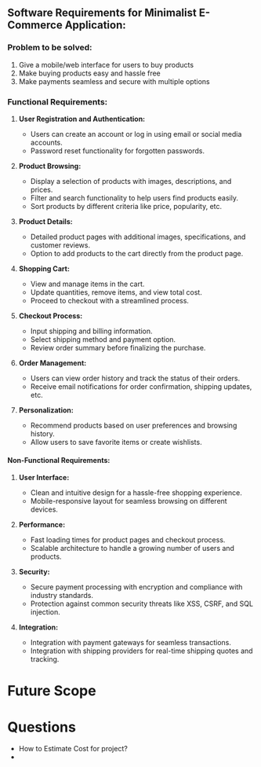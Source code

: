 ## Software Requirements for Minimalist E-Commerce Application:

### Problem to be solved:
1. Give a mobile/web interface for users to buy products
1. Make buying products easy and hassle free
1. Make payments seamless and secure with multiple options

### Functional Requirements:
1. **User Registration and Authentication:**
   - Users can create an account or log in using email or social media accounts.
   - Password reset functionality for forgotten passwords.

2. **Product Browsing:**
   - Display a selection of products with images, descriptions, and prices.
   - Filter and search functionality to help users find products easily.
   - Sort products by different criteria like price, popularity, etc.

3. **Product Details:**
   - Detailed product pages with additional images, specifications, and customer reviews.
   - Option to add products to the cart directly from the product page.

4. **Shopping Cart:**
   - View and manage items in the cart.
   - Update quantities, remove items, and view total cost.
   - Proceed to checkout with a streamlined process.

5. **Checkout Process:**
   - Input shipping and billing information.
   - Select shipping method and payment option.
   - Review order summary before finalizing the purchase.

6. **Order Management:**
   - Users can view order history and track the status of their orders.
   - Receive email notifications for order confirmation, shipping updates, etc.

7. **Personalization:**
   - Recommend products based on user preferences and browsing history.
   - Allow users to save favorite items or create wishlists.

#### Non-Functional Requirements:
1. **User Interface:**
   - Clean and intuitive design for a hassle-free shopping experience.
   - Mobile-responsive layout for seamless browsing on different devices.

2. **Performance:**
   - Fast loading times for product pages and checkout process.
   - Scalable architecture to handle a growing number of users and products.

3. **Security:**
   - Secure payment processing with encryption and compliance with industry standards.
   - Protection against common security threats like XSS, CSRF, and SQL injection.

4. **Integration:**
   - Integration with payment gateways for seamless transactions.
   - Integration with shipping providers for real-time shipping quotes and tracking.

# Future Scope
   
# Questions
- How to Estimate Cost for project?
- 

